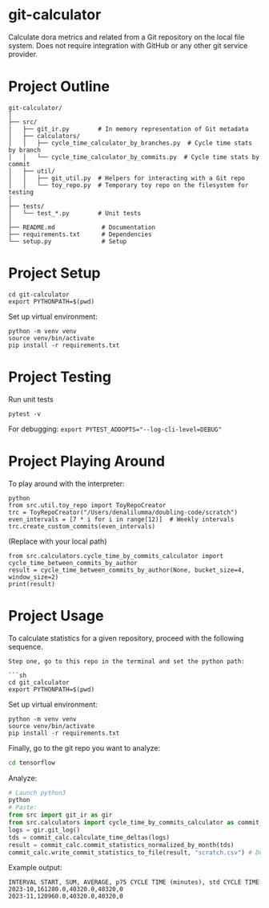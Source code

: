 # git-calculator
Calculate dora metrics and related from a Git repository on the local file system. Does not require integration with GitHub or any other git service provider.

# Project Outline

```
git-calculator/
│
├── src/
|   ├── git_ir.py        # In memory representation of Git metadata
│   ├── calculators/
│   │   ├── cycle_time_calculator_by_branches.py  # Cycle time stats by branch
│   │   └── cycle_time_calculator_by_commits.py  # Cycle time stats by commit
│   ├── util/
│   │   ├── git_util.py  # Helpers for interacting with a Git repo
│   │   └── toy_repo.py  # Temporary toy repo on the filesystem for testing
│
├── tests/
│   └── test_*.py        # Unit tests
│
├── README.md             # Documentation
├── requirements.txt      # Dependencies
└── setup.py              # Setup
```

# Project Setup

```
cd git-calculator
export PYTHONPATH=$(pwd)
```

Set up virtual environment:

```
python -m venv venv
source venv/bin/activate
pip install -r requirements.txt
```


# Project Testing

Run unit tests
```
pytest -v
```

For debugging:
```export PYTEST_ADDOPTS="--log-cli-level=DEBUG"```


# Project Playing Around

To play around with the interpreter:
```
python
from src.util.toy_repo import ToyRepoCreator
trc = ToyRepoCreator("/Users/denalilumma/doubling-code/scratch")
even_intervals = [7 * i for i in range(12)]  # Weekly intervals
trc.create_custom_commits(even_intervals)
```
(Replace with your local path)

```
from src.calculators.cycle_time_by_commits_calculator import cycle_time_between_commits_by_author
result = cycle_time_between_commits_by_author(None, bucket_size=4, window_size=2)
print(result)
```


# Project Usage

To calculate statistics for a given repository, proceed with the following sequence.

```
Step one, go to this repo in the terminal and set the python path:

```sh
cd git_calculator
export PYTHONPATH=$(pwd)
```

Set up virtual environment:

```
python -m venv venv
source venv/bin/activate
pip install -r requirements.txt
```

Finally, go to the git repo you want to analyze:
```sh
cd tensorflow
```

Analyze:
```py
# Launch python3 
python
# Paste:
from src import git_ir as gir
from src.calculators import cycle_time_by_commits_calculator as commit_calc
logs = gir.git_log()
tds = commit_calc.calculate_time_deltas(logs)
result = commit_calc.commit_statistics_normalized_by_month(tds)
commit_calc.write_commit_statistics_to_file(result, "scratch.csv") # Default file name is "a.csv"
```

Example output:
```csv
INTERVAL START, SUM, AVERAGE, p75 CYCLE TIME (minutes), std CYCLE TIME
2023-10,161280.0,40320.0,40320,0
2023-11,120960.0,40320.0,40320,0
```